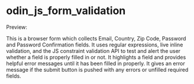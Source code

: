 # odin_js_form_validation

Preview: 

This is a browser form which collects Email, Country, Zip Code, Password and Password Confirmation fields. It uses regular expressions, live inline validation, and the JS constraint validation API to test and alert the user whether a field is properly filled in or not. It highlights a field and provides helpful error messages until it has been filled in properly. It gives an error message if the submit button is pushed with any errors or unfilled required fields. 



